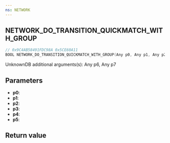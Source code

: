 ```yaml
---
ns: NETWORK
---
```

## NETWORK_DO_TRANSITION_QUICKMATCH_WITH_GROUP

```c
// 0x9C4AB58491FDC98A 0x5CE60A11
BOOL NETWORK_DO_TRANSITION_QUICKMATCH_WITH_GROUP(Any p0, Any p1, Any p2, Any p3, Any* p4, Any p5);
```

UnknownDB additional arguments(s): Any p6, Any p7

## Parameters
* **p0**: 
* **p1**: 
* **p2**: 
* **p3**: 
* **p4**: 
* **p5**: 

## Return value
